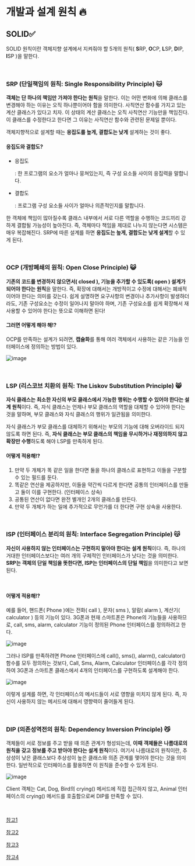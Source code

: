 # 개발과 설계 원칙 🔥

## SOLID✅

SOLID 원칙이란 객체지향 설계에서 지켜줘야 할 5개의 원칙( **S**RP, **O**CP, **L**SP, **D**IP, **I**SP )을 말한다.

<br>

### SRP (단일책임의 원칙: Single Responsibility Principle) 🐱

**객체는 단 하나의 책임만 가져야 한다는 원칙**을 말한다. 이는 어떤 변화에 의해 클래스를 변경해야 하는 이유는 오직 하나뿐이어야 함을 의미한다. 사칙연산 함수를 가지고 있는 계산 클래스가 있다고 치자. 이 상태의 계산 클래스는 오직 사칙연산 기능만을 책임진다. 이 클래스를 수정한다고 한다면 그 이유는 사직연산 함수와 관련된 문제일 뿐이다.

객체지향적으로 설계할 때는 **응집도를 높게, 결합도는 낮게** 설계하는 것이 좋다.

#### 응집도와 결합도?

- 응집도

  : 한 프로그램의 요소가 얼마나 뭉쳐있는지, 즉 구성 요소들 사이의 응집력을 말합니다.

- 결합도

  : 프로그램 구성 요소들 사이가 얼마나 의존적인지를 말합니다.

한 객체에 책임이 많아질수록 클래스 내부에서 서로 다른 역할을 수행하는 코드끼리 강하게 결합될 가능성이 높아진다. 즉, 객체마다 책임을 제대로 나누지 않는다면 시스템은 매우 복잡해진다. SRP에 따른 설계를 하면 **응집도는 높게, 결합도는 낮게 설계**할 수 있게 된다. 

<br>

### OCP (개방폐쇄의 원칙: Open Close Principle) 😺

**기존의 코드를 변경하지 않으면서( closed ), 기능을 추가할 수 있도록( open ) 설계가 되어야 한다는 원칙**을 말한다. 즉, 확장에 대해서는 개방적이고 수정에 대해서는 폐쇄적이어야 한다는 의미를 갖는다. 쉽게 설명하면 요구사항의 변경이나 추가사항이 발생하더라도, 기존 구성요소는 수정이 일어나지 말아야 하며, 기존 구성요소를 쉽게 확장해서 재사용할 수 있어야 한다는 뜻으로 이해하면 된다!

#### 그러면 어떻게 해야 해⁉

OCP를 만족하는 설계가 되려면, **캡슐화**를 통해 여러 객체에서 사용하는 같은 기능을 인터페이스에 정의하는 방법이 있다.

![image](https://user-images.githubusercontent.com/62419307/90494099-1a348580-e17e-11ea-85bd-885a9430691e.png)

<br>

### LSP (리스코브 치환의 원칙: The Liskov Substitution Principle) 😸

**자식 클래스는 최소한 자신의 부모 클래스에서 가능한 행위는 수행할 수 있어야 한다는 설계 원칙**이다. 즉, 자식 클래스는 언제나 부모 클래스의 역할을 대체할 수 있어야 한다는 것을 말하며, 부모 클래스와 자식 클래스의 행위가 일관됨을 의미한다.

자식 클래스가 부모 클래스를 대체하기 위해서는 부모의 기능에 대해 오버라이드 되지 않도록 하면 된다. 즉, **자식 클래스는 부모 클래스의 책임을 무시하거나 재정의하지 않고 확장만 수행**하도록 해야 LSP를 만족하게 된다.

#### 어떻게 적용해⁉

1. 만약 두 개체가 똑 같은 일을 한다면 둘을 하나의 클래스로 표현하고 이들을 구분할 수 있는 필드를 둔다.
2. 똑같은 연산을 제공하지만, 이들을 약간씩 다르게 한다면 공통의 인터페이스를 만들고 둘이 이를 구현한다. (인터페이스 상속)
3. 공통된 연산이 없다면 완전 별개인 2개의 클래스를 만든다.
4. 만약 두 개체가 하는 일에 추가적으로 무언가를 더 한다면 구현 상속을 사용한다.

<br>

### ISP (인터페이스 분리의 원칙: Interface Segregation Principle) 😽

**자신이 사용하지 않는 인터페이스는 구현하지 말아야 한다는 설계 원칙**이다. 즉, 하나의 거대한 인터페이스보다는 여러 개의 구체적인 인터페이스가 낫다는 것을 의미한다. **SRP는 객체의 단일 책임을 뜻한다면, ISP는 인터페이스의 단일 책임**을 의미한다고 보면 된다.

<br>

#### 어떻게 적용해⁉

예를 들어, 핸드폰( Phone )에는 전화( call ), 문자( sms ), 알람( alarm ), 계산기( calculator ) 등의 기능이 있다. 3G폰과 현재 스마트폰은 Phone의 기능들을 사용하므로, call, sms, alarm, calculator 기능이 정의된 Phone 인터페이스를 정의하려고 한다.

![image](https://user-images.githubusercontent.com/62419307/90498611-806fd700-e183-11ea-9591-3eae3b820866.png)

그러나 ISP를 만족하려면 Phone 인터페이스에 call(), sms(), alarm(), calculator() 함수를 모두 정의하는 것보다, Call, Sms, Alarm, Calculator 인터페이스를 각각 정의하여 3G폰과 스마트폰 클래스에서 4개의 인터페이스를 구현하도록 설계해야 한다.

![image](https://user-images.githubusercontent.com/62419307/90498718-9da4a580-e183-11ea-96a3-c2ce0e8f53f2.png)

이렇게 설계를 하면, 각 인터페이스의 메서드들이 서로 영향을 미치지 않게 된다. 즉, 자신이 사용하지 않는 메서드에 대해서 영향력이 줄어들게 된다.

<br>

### DIP (의존성역전의 원칙: Dependency Inversion Principle) 😼

객체들이 서로 정보를 주고 받을 때 의존 관계가 형성되는데, **이때** **객체들은** **나름대로의 원칙을 갖고 정보를 주고 받아야 한다는 설계 원칙**이다. 여기서 나름대로의 원칙이란, 추상성이 낮은 클래스보다 추상성이 높은 클래스와 의존 관계를 맺어야 한다는 것을 의미한다. 일반적으로 인터페이스를 활용하면 이 원칙을 준수할 수 있게 된다. 

![image](https://user-images.githubusercontent.com/62419307/90499123-1c014780-e184-11ea-8ac6-4daf3d668039.png)

Client 객체는 Cat, Dog, Bird의 crying() 메서드에 직접 접근하지 않고, Animal 인터페이스의 crying() 메서드를 호출함으로써 DIP를 만족할 수 있다.

<br>

[참고1](https://victorydntmd.tistory.com/291)

[참고2](http://www.nextree.co.kr/p6960/)

[참고3]([https://medium.com/@hckcksrl/solid-%EC%9B%90%EC%B9%99-182f04d0d2b](https://medium.com/@hckcksrl/solid-원칙-182f04d0d2b))

[참고4](https://wikidocs.net/492)

